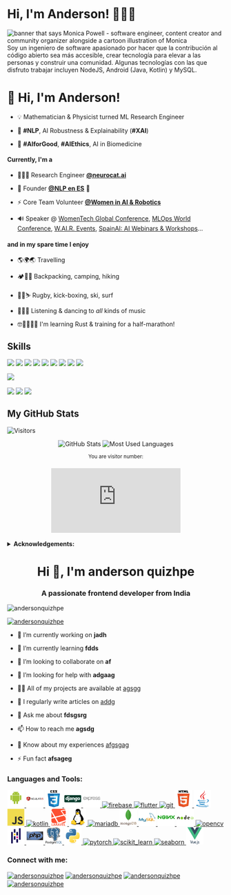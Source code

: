 <!--- 👋 Hi, I’m @andersonquizhpe
- 👀 I’m interested in ...
- 🌱 I’m currently learning ...
- 💞️ I’m looking to collaborate on ...
- 📫 How to reach me ...-->

# Hi, I'm Anderson! 👋👨‍💻 

<img src="https://raw.githubusercontent.com/M0nica/M0nica/master/gh-header-image-cropped.png" alt="banner that says Monica Powell - software engineer, content creator and community organizer alongside a cartoon illustration of Monica">
Soy un ingeniero de software apasionado por hacer que la contribución al código abierto sea más accesible, crear tecnología para elevar a las personas y construir una comunidad. Algunas tecnologías con las que disfruto trabajar incluyen NodeJS, Android (Java, Kotlin) y MySQL.

<!--## Find me around the web 🌎: <a href="https://github.com/sponsors/M0nica"><img align="left" width="150" height="150" src="https://github.com/M0nica/M0nica/blob/main/octomonica/m0nica-octocat-rotating.gif?raw=true"></a>
- Learning in public on <a href="https://www.twitch.tv/blacktechdiva">Twitch</a> or <a href="https://www.monica.dev">monica.dev</a> 📹 ✍🏾
- Tinkering with interactions on <a href="https://codepen.io/m0nica"> Codepen</a> 🏓
- Sharing updates on <a href="https://www.linkedin.com/in/monicampowell/">LinkedIn</a> 💼-->
<!---
andersonquizhpe/andersonquizhpe is a ✨ special ✨ repository because its `README.md` (this file) appears on your GitHub profile.
You can click the Preview link to take a look at your changes.
--->


<!--------------------------------------------->

# 👋 Hi, I'm Anderson!

- 💡  Mathematician & Physicist turned ML Research Engineer

- 🎯  **#NLP**, AI Robustness & Explainability (**#XAI**)

- 💚  **#AIforGood**, **#AIEthics**, AI in Biomedicine

#### Currently, I'm a

- 👩🏻‍💻  Research Engineer [**@neurocat.ai**](https://www.neurocat.ai/)

- 🚀  Founder [**@NLP en ES**](https://twitter.com/nlp_en_es) 🤗

- ⚡  Core Team Volunteer [**@Women in AI & Robotics**](https://twitter.com/wairobotics)

- 🔊  Speaker @ [WomenTech Global Conference](https://www.womentech.net/speaker/Maria/Grandury/57995), [MLOps World Conference](), [W.AI.R. Events](https://www.eventbrite.de/e/3-engineering-robotics-ai-experts-taking-center-stage-tickets-158193696605), [SpainAI: AI Webinars & Workshops](https://www.youtube.com/spainai)...

#### and in my spare time I enjoy

- 🌎🌍🌏 Travelling

- 🏕️🌼🥾 Backpacking, camping, hiking

- 🏉🥊⛷️ Rugby, kick-boxing, ski, surf

- 🎸💃🎶 Listening & dancing to _all_ kinds of music

- 🤓🏃🏽‍♀️💪 I'm learning Rust & training for a half-marathon!

## Skills
![](https://img.shields.io/badge/Python-Python3-informational?&style=flat&logo=python&logoColor=white&color=00cccc)
![](https://img.shields.io/badge/Python-NumPy-informational?style=flat&logo=numpy&logoColor=white&color=00cccc)
![](https://img.shields.io/badge/Python-Pandas-informational?style=flat&logo=pandas&logoColor=white&color=00cccc)
![](https://img.shields.io/badge/Python-SciPy-informational?style=flat&logo=python&logoColor=white&color=00cccc)
![](https://img.shields.io/badge/Python-Matplotlib-informational?style=flat&logo=python&logoColor=white&color=00cccc)
![](https://img.shields.io/badge/Python-Seaborn-informational?style=flat&logo=python&logoColor=white&color=00cccc)
![](https://img.shields.io/badge/Python-Scikit--learn-informational?style=flat&logo=scikit-learn&logoColor=white&color=00cccc)
![](https://img.shields.io/badge/Python-Keras-informational?style=flat&logo=keras&logoColor=white&color=00cccc)
![](https://img.shields.io/badge/Python-TensorFlow-informational?style=flat&logo=tensorflow&logoColor=white&color=00cccc)

![](https://img.shields.io/badge/Data-MySQL-informational?style=flat&logo=MySQL&logoColor=white&color=00cccc)

![](https://img.shields.io/badge/IDE-PyCharm-informational?style=flat&logo=pycharm&logoColor=white&color=00cccc)
![](https://img.shields.io/badge/IDE-Jupyter--Notebook-informational?style=flat&logo=Jupyter&logoColor=white&color=00cccc)
![](https://img.shields.io/badge/Test-Unittest-informational?style=flat&logo=unittest&logoColor=white&color=00cccc)


<!---->
## My GitHub Stats
<!--ffffffffffffffffffffffffffffffffffffffffffffff-->
<!--![Visitors](https://komarev.com/ghpvc/?username=andersonquizhpe&label=Profile%20views&color=0e75b6&style=flat)-->

![Visitors](https://visitor-badge.glitch.me/badge?page_id=andersonquizhpe.andersonquizhpe)

<!-- Themes: https://github.com/anuraghazra/github-readme-stats/blob/master/themes/README.md -->

<p align="center"> 
  <img height="137px" src="https://github-readme-stats.vercel.app/api?username=andersonquizhpe&show_icons=true&theme=react&count_private=true" alt="GitHub Stats" >
  <img height="137px" src= "https://github-readme-stats.vercel.app/api/top-langs/?username=andersonquizhpe&layout=compact&theme=react&langs_count=6" alt="Most Used Languages" >
</p>

<!--
<p><img align="left" src="https://github-readme-stats.vercel.app/api/top-langs?username=andersonquizhpe&show_icons=true&locale=en&layout=compact" alt="andersonquizhpe" /></p>

<p>&nbsp;<img align="center" src="https://github-readme-stats.vercel.app/api?username=andersonquizhpe&show_icons=true&locale=en" alt="andersonquizhpe" /></p>

<p><img align="center" src="https://github-readme-streak-stats.herokuapp.com/?user=andersonquizhpe&" alt="andersonquizhpe" /></p>
-->



<div align="center">
  
<sup>You are visitor number:</sup>

![Hit counter](https://smallcounter.com/count.php?c_style=14&id=1626708761)

</div>



<details close>
 <summary> <b>Acknowledgements:</b> </summary>
  
  - [Skills badges](https://shields.io/)
  - [GitHub Stats](https://github.com/anuraghazra/github-readme-stats)
  - [Visitors badge](https://visitor-badge.laobi.icu/)
  
</details>
<!--####################################-->
<!--####################################-->


<h1 align="center">Hi 👋, I'm anderson quizhpe</h1>
<h3 align="center">A passionate frontend developer from India</h3>

<p align="left"> <img src="https://komarev.com/ghpvc/?username=andersonquizhpe&label=Profile%20views&color=0e75b6&style=flat" alt="andersonquizhpe" /> </p>



<p align="left"> <a href="https://twitter.com/mcjhander"><img src="https://img.shields.io/twitter/follow/andersonquizhpe?logo=twitter&style=for-the-badge" alt="andersonquizhpe" /></a> </p>

- 🔭 I’m currently working on **jadh**

- 🌱 I’m currently learning **fdds**

- 👯 I’m looking to collaborate on **af**

- 🤝 I’m looking for help with **adgaag**

- 👨‍💻 All of my projects are available at [agsgg](agsgg)

- 📝 I regularly write articles on [addg](addg)

- 💬 Ask me about **fdsgsrg**

- 📫 How to reach me **agsdg**

- 📄 Know about my experiences [afgsgag](afgsgag)

- ⚡ Fun fact **afsageg**



<h3 align="left">Languages and Tools:</h3>
<p align="left"> <a href="https://developer.android.com" target="_blank" rel="noreferrer"> <img src="https://raw.githubusercontent.com/devicons/devicon/master/icons/android/android-original-wordmark.svg" alt="android" width="40" height="40"/> </a> <a href="https://angular.io" target="_blank" rel="noreferrer"> <img src="https://raw.githubusercontent.com/devicons/devicon/master/icons/angularjs/angularjs-original-wordmark.svg" alt="angularjs" width="40" height="40"/> </a> <a href="https://www.w3schools.com/css/" target="_blank" rel="noreferrer"> <img src="https://raw.githubusercontent.com/devicons/devicon/master/icons/css3/css3-original-wordmark.svg" alt="css3" width="40" height="40"/> </a> <a href="https://www.djangoproject.com/" target="_blank" rel="noreferrer"> <img src="https://raw.githubusercontent.com/devicons/devicon/master/icons/django/django-original.svg" alt="django" width="40" height="40"/> </a> <a href="https://expressjs.com" target="_blank" rel="noreferrer"> <img src="https://raw.githubusercontent.com/devicons/devicon/master/icons/express/express-original-wordmark.svg" alt="express" width="40" height="40"/> </a> <a href="https://firebase.google.com/" target="_blank" rel="noreferrer"> <img src="https://www.vectorlogo.zone/logos/firebase/firebase-icon.svg" alt="firebase" width="40" height="40"/> </a> <a href="https://flutter.dev" target="_blank" rel="noreferrer"> <img src="https://www.vectorlogo.zone/logos/flutterio/flutterio-icon.svg" alt="flutter" width="40" height="40"/> </a> <a href="https://git-scm.com/" target="_blank" rel="noreferrer"> <img src="https://www.vectorlogo.zone/logos/git-scm/git-scm-icon.svg" alt="git" width="40" height="40"/> </a> <a href="https://www.w3.org/html/" target="_blank" rel="noreferrer"> <img src="https://raw.githubusercontent.com/devicons/devicon/master/icons/html5/html5-original-wordmark.svg" alt="html5" width="40" height="40"/> </a> <a href="https://www.java.com" target="_blank" rel="noreferrer"> <img src="https://raw.githubusercontent.com/devicons/devicon/master/icons/java/java-original.svg" alt="java" width="40" height="40"/> </a> <a href="https://developer.mozilla.org/en-US/docs/Web/JavaScript" target="_blank" rel="noreferrer"> <img src="https://raw.githubusercontent.com/devicons/devicon/master/icons/javascript/javascript-original.svg" alt="javascript" width="40" height="40"/> </a> <a href="https://kotlinlang.org" target="_blank" rel="noreferrer"> <img src="https://www.vectorlogo.zone/logos/kotlinlang/kotlinlang-icon.svg" alt="kotlin" width="40" height="40"/> </a> <a href="https://laravel.com/" target="_blank" rel="noreferrer"> <img src="https://raw.githubusercontent.com/devicons/devicon/master/icons/laravel/laravel-plain-wordmark.svg" alt="laravel" width="40" height="40"/> </a> <a href="https://www.linux.org/" target="_blank" rel="noreferrer"> <img src="https://raw.githubusercontent.com/devicons/devicon/master/icons/linux/linux-original.svg" alt="linux" width="40" height="40"/> </a> <a href="https://mariadb.org/" target="_blank" rel="noreferrer"> <img src="https://www.vectorlogo.zone/logos/mariadb/mariadb-icon.svg" alt="mariadb" width="40" height="40"/> </a> <a href="https://www.mongodb.com/" target="_blank" rel="noreferrer"> <img src="https://raw.githubusercontent.com/devicons/devicon/master/icons/mongodb/mongodb-original-wordmark.svg" alt="mongodb" width="40" height="40"/> </a> <a href="https://www.mysql.com/" target="_blank" rel="noreferrer"> <img src="https://raw.githubusercontent.com/devicons/devicon/master/icons/mysql/mysql-original-wordmark.svg" alt="mysql" width="40" height="40"/> </a> <a href="https://www.nginx.com" target="_blank" rel="noreferrer"> <img src="https://raw.githubusercontent.com/devicons/devicon/master/icons/nginx/nginx-original.svg" alt="nginx" width="40" height="40"/> </a> <a href="https://nodejs.org" target="_blank" rel="noreferrer"> <img src="https://raw.githubusercontent.com/devicons/devicon/master/icons/nodejs/nodejs-original-wordmark.svg" alt="nodejs" width="40" height="40"/> </a> <a href="https://opencv.org/" target="_blank" rel="noreferrer"> <img src="https://www.vectorlogo.zone/logos/opencv/opencv-icon.svg" alt="opencv" width="40" height="40"/> </a> <a href="https://pandas.pydata.org/" target="_blank" rel="noreferrer"> <img src="https://raw.githubusercontent.com/devicons/devicon/2ae2a900d2f041da66e950e4d48052658d850630/icons/pandas/pandas-original.svg" alt="pandas" width="40" height="40"/> </a> <a href="https://www.php.net" target="_blank" rel="noreferrer"> <img src="https://raw.githubusercontent.com/devicons/devicon/master/icons/php/php-original.svg" alt="php" width="40" height="40"/> </a> <a href="https://www.postgresql.org" target="_blank" rel="noreferrer"> <img src="https://raw.githubusercontent.com/devicons/devicon/master/icons/postgresql/postgresql-original-wordmark.svg" alt="postgresql" width="40" height="40"/> </a> <a href="https://www.python.org" target="_blank" rel="noreferrer"> <img src="https://raw.githubusercontent.com/devicons/devicon/master/icons/python/python-original.svg" alt="python" width="40" height="40"/> </a> <a href="https://pytorch.org/" target="_blank" rel="noreferrer"> <img src="https://www.vectorlogo.zone/logos/pytorch/pytorch-icon.svg" alt="pytorch" width="40" height="40"/> </a> <a href="https://scikit-learn.org/" target="_blank" rel="noreferrer"> <img src="https://upload.wikimedia.org/wikipedia/commons/0/05/Scikit_learn_logo_small.svg" alt="scikit_learn" width="40" height="40"/> </a> <a href="https://seaborn.pydata.org/" target="_blank" rel="noreferrer"> <img src="https://seaborn.pydata.org/_images/logo-mark-lightbg.svg" alt="seaborn" width="40" height="40"/> </a> <a href="https://vuejs.org/" target="_blank" rel="noreferrer"> <img src="https://raw.githubusercontent.com/devicons/devicon/master/icons/vuejs/vuejs-original-wordmark.svg" alt="vuejs" width="40" height="40"/> </a> </p>

<!--<p><img align="left" src="https://github-readme-stats.vercel.app/api/top-langs?username=andersonquizhpe&show_icons=true&locale=en&layout=compact" alt="andersonquizhpe" /></p>

<p>&nbsp;<img align="center" src="https://github-readme-stats.vercel.app/api?username=andersonquizhpe&show_icons=true&locale=en" alt="andersonquizhpe" /></p>

<p><img align="center" src="https://github-readme-streak-stats.herokuapp.com/?user=andersonquizhpe&" alt="andersonquizhpe" /></p>-->
<h3 align="left">Connect with me:</h3>
<p align="left">
<a href="https://twitter.com/andersonquizhpe" target="blank"><img align="center" src="https://raw.githubusercontent.com/rahuldkjain/github-profile-readme-generator/master/src/images/icons/Social/twitter.svg" alt="andersonquizhpe" height="30" width="40" /></a>
<a href="https://linkedin.com/in/andersonquizhpe" target="blank"><img align="center" src="https://raw.githubusercontent.com/rahuldkjain/github-profile-readme-generator/master/src/images/icons/Social/linked-in-alt.svg" alt="andersonquizhpe" height="30" width="40" /></a>
<a href="https://fb.com/andersonquizhpe" target="blank"><img align="center" src="https://raw.githubusercontent.com/rahuldkjain/github-profile-readme-generator/master/src/images/icons/Social/facebook.svg" alt="andersonquizhpe" height="30" width="40" /></a>
<a href="https://instagram.com/andersonquizhpe" target="blank"><img align="center" src="https://raw.githubusercontent.com/rahuldkjain/github-profile-readme-generator/master/src/images/icons/Social/instagram.svg" alt="andersonquizhpe" height="30" width="40" /></a>
</p>


